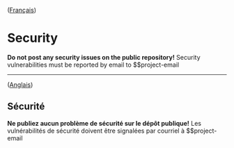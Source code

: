 ([Français](#sécurité))

# Security

**Do not post any security issues on the public repository!** Security vulnerabilities must be reported by email to $$project-email

______________________ 

([Anglais](#security))

## Sécurité

**Ne publiez aucun problème de sécurité sur le dépôt publique!** Les vulnérabilités de sécurité doivent être signalées par courriel à $$project-email
